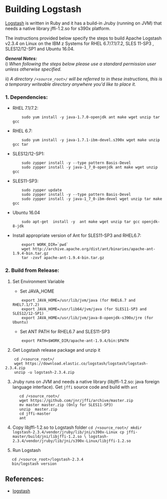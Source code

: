 <!---PACKAGE:Logstash--->
<!---DISTRO:RHEL 6.x:2.3--->
<!---DISTRO:RHEL 7.X:2.3--->
<!---DISTRO:SLES 11.x:2.3--->
<!---DISTRO:SLES 12.x:2.3--->
<!---DISTRO:Ubuntu 16.x:2.3--->


# Building Logstash
[Logstash](https://www.elastic.co/products/logstash) is written in Ruby and it has a build-in Jruby (running on JVM) that needs a native library jffi-1.2.so for s390x platform.

The instructions provided below specify the steps to build Apache Logstash v2.3.4 on Linux on the IBM z Systems for RHEL 6.7/7.1/7.2, SLES 11-SP3 , SLES12/12-SP1 and Ubuntu 16.04.

_**General Notes:**_ 	 
i) _When following the steps below please use a standard permission user unless otherwise specified._

ii) _A directory `/<source_root>/` will be referred to in these instructions, this is a temporary writeable directory anywhere you'd like to place it._


### 1. Dependencies:

 *	RHEL 7.1/7.2:

	```
		sudo yum install -y java-1.7.0-openjdk ant make wget unzip tar gcc
	```
 *	RHEL 6.7:
	```
		sudo yum install -y java-1.7.1-ibm-devel.s390x wget make unzip gcc tar
	```

 *	SLES12/12-SP1:
	```
		sudo zypper install -y --type pattern Basis-Devel
		sudo zypper install -y java-1_7_0-openjdk ant make wget unzip gcc
	```
	
 *	SLES11-SP3:
	```
        sudo zypper update
		sudo zypper install -y --type pattern Basis-Devel
        sudo zypper install -y java-1_7_0-ibm-devel wget unzip tar make gcc
	```

 *  Ubuntu 16.04
    ```
        sudo apt-get  install -y  ant make wget unzip tar gcc openjdk-8-jdk
    ```
	
 * Install appropriate version of Ant for SLES11-SP3 and RHEL6.7:
    ```
        export WORK_DIR=`pwd`
        wget http://archive.apache.org/dist/ant/binaries/apache-ant-1.9.4-bin.tar.gz
        tar -zxvf apache-ant-1.9.4-bin.tar.gz
    ```
    
### 2. Build from Release: 

 1. Set Environment Variable
 	*  Set JAVA_HOME

    ```
		export JAVA_HOME=/usr/lib/jvm/java (for RHEL6.7 and RHEL7.1/7.2)
        export JAVA_HOME=/usr/lib64/jvm/java (for SLES11-SP3 and SLES12/12-SP1)
		export JAVA_HOME=/usr/lib/jvm/java-8-openjdk-s390x/jre (for Ubuntu)
    ```
    
 	* Set ANT PATH for RHEL6.7 and SLES11-SP3
    ```
        export PATH=$WORK_DIR/apache-ant-1.9.4/bin:$PATH
    ```
 2. Get Logstash release package and unzip it

   ```
       cd /<source_root>/
       wget https://download.elastic.co/logstash/logstash/logstash-2.3.4.zip
       unzip -u logstash-2.3.4.zip
   ```
 3. Jruby runs on JVM and needs a native library (libjffi-1.2.so: java foreign language interface). Get `jffi` source code and build with `ant`

	```
       cd /<source_root>/
       wget https://github.com/jnr/jffi/archive/master.zip
       mv master master.zip (Only for SLES11-SP3)
       unzip  master.zip 
       cd jffi-master
       ant
	```
	
 4.  Copy libjffi-1.2.so to Logstash folder
    ```
       cd /<source_root>/
       mkdir logstash-2.3.4/vendor/jruby/lib/jni/s390x-Linux
       cp jffi-master/build/jni/libjffi-1.2.so \
       logstash-2.3.4/vendor/jruby/lib/jni/s390x-Linux/libjffi-1.2.so
    ```

 5. Run Logstash
   ```
      cd /<source_root>/logstash-2.3.4
      bin/logstash version
   ```

## References:

* [logstash](https://www.elastic.co/products/logstash)